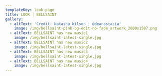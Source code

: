 ```yaml
---
templateKey: look-page
title: LOOK | BELLSAINT
gallery:
  - altText: 'Credit: Natasha Wilson | @deanastacia'
    image: /img/bellsaint-pink-bg-edit-no-fade_artwork_2000x1587.png
  - altText: BELLSAINT has new music1
    image: /img/bellsaint-latest-single.jpg
  - altText: BELLSAINT has new music2
    image: /img/bellsaint-latest-single.jpg
  - altText: BELLSAINT has new music3
    image: /img/bellsaint-latest-single.jpg
  - altText: BELLSAINT has new music4
    image: /img/bellsaint-latest-single.jpg
---
```


